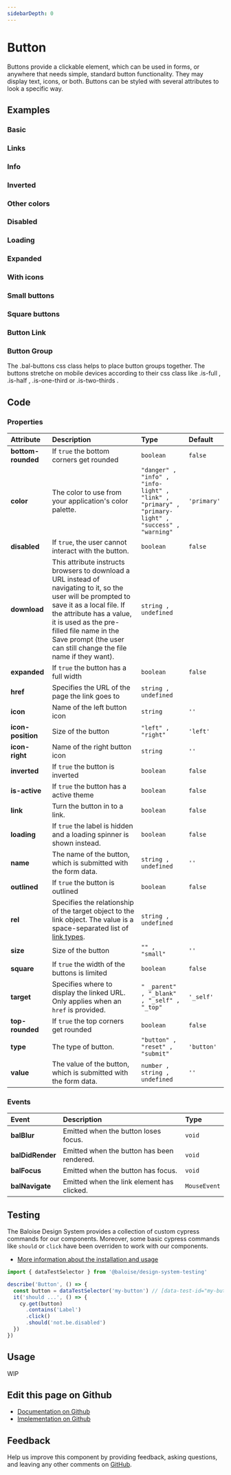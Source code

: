 ```yaml
---
sidebarDepth: 0
---
```


# Button


<!-- START: human documentation top -->

Buttons provide a clickable element, which can be used in forms, or anywhere that needs simple, standard button functionality. They may display text, icons, or both. Buttons can be styled with several attributes to look a specific way.

<!-- END: human documentation top -->

<ClientOnly><docs-component-tabs></docs-component-tabs></ClientOnly>


## Examples

### Basic

<ClientOnly><docs-demo-bal-button-6></docs-demo-bal-button-6></ClientOnly>


### Links

<ClientOnly><docs-demo-bal-button-7></docs-demo-bal-button-7></ClientOnly>


### Info

<ClientOnly><docs-demo-bal-button-8></docs-demo-bal-button-8></ClientOnly>


### Inverted

<ClientOnly><docs-demo-bal-button-9></docs-demo-bal-button-9></ClientOnly>


### Other colors

<ClientOnly><docs-demo-bal-button-10></docs-demo-bal-button-10></ClientOnly>


### Disabled

<ClientOnly><docs-demo-bal-button-11></docs-demo-bal-button-11></ClientOnly>


### Loading

<ClientOnly><docs-demo-bal-button-12></docs-demo-bal-button-12></ClientOnly>


### Expanded

<ClientOnly><docs-demo-bal-button-13></docs-demo-bal-button-13></ClientOnly>


### With icons

<ClientOnly><docs-demo-bal-button-14></docs-demo-bal-button-14></ClientOnly>


### Small buttons

<ClientOnly><docs-demo-bal-button-15></docs-demo-bal-button-15></ClientOnly>


### Square buttons

<ClientOnly><docs-demo-bal-button-16></docs-demo-bal-button-16></ClientOnly>


### Button Link

<ClientOnly><docs-demo-bal-button-17></docs-demo-bal-button-17></ClientOnly>


### Button Group

The .bal-buttons css class helps to place button groups together. The buttons stretche on mobile devices according to their css class like .is-full , .is-half , .is-one-third or .is-two-thirds .

<ClientOnly><docs-demo-bal-button-18></docs-demo-bal-button-18></ClientOnly>



## Code



### Properties


| Attribute          | Description                                                                                                                                                                                                                                                                               | Type                                                                                                         | Default                |
| :----------------- | :---------------------------------------------------------------------------------------------------------------------------------------------------------------------------------------------------------------------------------------------------------------------------------------- | :----------------------------------------------------------------------------------------------------------- | :--------------------- |
| **bottom-rounded** | If `true` the bottom corners get rounded                                                                                                                                                                                                                                                  | <code>boolean</code>                                                                                         | <code>false</code>     |
| **color**          | The color to use from your application's color palette.                                                                                                                                                                                                                                   | <code>"danger" , "info" , "info-light" , "link" , "primary" , "primary-light" , "success" , "warning"</code> | <code>'primary'</code> |
| **disabled**       | If `true`, the user cannot interact with the button.                                                                                                                                                                                                                                      | <code>boolean</code>                                                                                         | <code>false</code>     |
| **download**       | This attribute instructs browsers to download a URL instead of navigating to it, so the user will be prompted to save it as a local file. If the attribute has a value, it is used as the pre-filled file name in the Save prompt (the user can still change the file name if they want). | <code>string , undefined</code>                                                                              |                        |
| **expanded**       | If `true` the button has a full width                                                                                                                                                                                                                                                     | <code>boolean</code>                                                                                         | <code>false</code>     |
| **href**           | Specifies the URL of the page the link goes to                                                                                                                                                                                                                                            | <code>string , undefined</code>                                                                              |                        |
| **icon**           | Name of the left button icon                                                                                                                                                                                                                                                              | <code>string</code>                                                                                          | <code>''</code>        |
| **icon-position**  | Size of the button                                                                                                                                                                                                                                                                        | <code>"left" , "right"</code>                                                                                | <code>'left'</code>    |
| **icon-right**     | Name of the right button icon                                                                                                                                                                                                                                                             | <code>string</code>                                                                                          | <code>''</code>        |
| **inverted**       | If `true` the button is inverted                                                                                                                                                                                                                                                          | <code>boolean</code>                                                                                         | <code>false</code>     |
| **is-active**      | If `true` the button has a active theme                                                                                                                                                                                                                                                   | <code>boolean</code>                                                                                         | <code>false</code>     |
| **link**           | Turn the button in to a link.                                                                                                                                                                                                                                                             | <code>boolean</code>                                                                                         | <code>false</code>     |
| **loading**        | If `true` the label is hidden and a loading spinner is shown instead.                                                                                                                                                                                                                     | <code>boolean</code>                                                                                         | <code>false</code>     |
| **name**           | The name of the button, which is submitted with the form data.                                                                                                                                                                                                                            | <code>string , undefined</code>                                                                              | <code>''</code>        |
| **outlined**       | If `true` the button is outlined                                                                                                                                                                                                                                                          | <code>boolean</code>                                                                                         | <code>false</code>     |
| **rel**            | Specifies the relationship of the target object to the link object. The value is a space-separated list of [link types](https://developer.mozilla.org/en-US/docs/Web/HTML/Link_types).                                                                                                    | <code>string , undefined</code>                                                                              |                        |
| **size**           | Size of the button                                                                                                                                                                                                                                                                        | <code>"" , "small"</code>                                                                                    | <code>''</code>        |
| **square**         | If `true` the width of the buttons is limited                                                                                                                                                                                                                                             | <code>boolean</code>                                                                                         | <code>false</code>     |
| **target**         | Specifies where to display the linked URL. Only applies when an `href` is provided.                                                                                                                                                                                                       | <code>" _parent" , "_blank" , "_self" , "_top"</code>                                                        | <code>'_self'</code>   |
| **top-rounded**    | If `true` the top corners get rounded                                                                                                                                                                                                                                                     | <code>boolean</code>                                                                                         | <code>false</code>     |
| **type**           | The type of button.                                                                                                                                                                                                                                                                       | <code>"button" , "reset" , "submit"</code>                                                                   | <code>'button'</code>  |
| **value**          | The value of the button, which is submitted with the form data.                                                                                                                                                                                                                           | <code>number , string , undefined</code>                                                                     | <code>''</code>        |

### Events


| Event            | Description                                 | Type                    |
| :--------------- | :------------------------------------------ | :---------------------- |
| **balBlur**      | Emitted when the button loses focus.        | <code>void</code>       |
| **balDidRender** | Emitted when the button has been  rendered. | <code>void</code>       |
| **balFocus**     | Emitted when the button has focus.          | <code>void</code>       |
| **balNavigate**  | Emitted when the link element has clicked.  | <code>MouseEvent</code> |

## Testing

The Baloise Design System provides a collection of custom cypress commands for our components. Moreover, some basic cypress commands like `should` or `click` have been overriden to work with our components.

- [More information about the installation and usage](/components/tooling/testing.html)

<!-- START: human documentation testing -->

```typescript
import { dataTestSelector } from '@baloise/design-system-testing'

describe('Button', () => {
  const button = dataTestSelector('my-button') // [data-test-id="my-button"]
  it('should ...', () => {
    cy.get(button)
      .contains('Label')
      .click()
      .should('not.be.disabled')
  })
})
```

<!-- END: human documentation testing -->



## Usage

<!-- START: human documentation usage -->

WIP

<!-- END: human documentation usage -->



## Edit this page on Github

* [Documentation on Github](https://github.com/baloise/design-system/blob/master/docs/src/components/components/bal-button.md)
* [Implementation on Github](https://github.com/baloise/design-system/blob/master/packages/components/src/components/bal-button)

## Feedback

Help us improve this component by providing feedback, asking questions, and leaving any other comments on [GitHub](https://github.com/baloise/design-system/issues/new).

